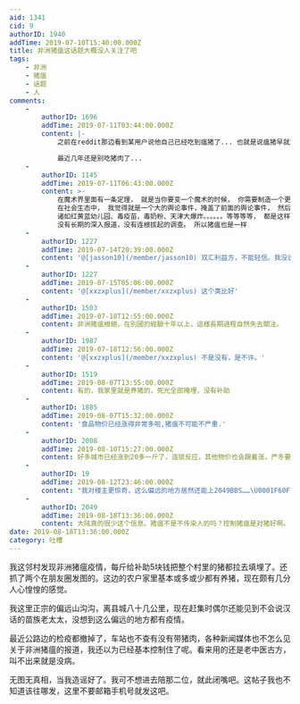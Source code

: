 ```yaml
---
aid: 1341
cid: 9
authorID: 1940
addTime: 2019-07-10T15:40:00.000Z
title: 非洲猪瘟这话题大概没人关注了吧
tags:
    - 非洲
    - 猪瘟
    - 话题
    - 人
comments:
    -
        authorID: 1696
        addTime: 2019-07-11T03:44:00.000Z
        content: |-
            之前在reddit那边看到某用户说他自己已经吃到瘟猪了... 也就是说瘟猪早就流入市场, 然后可能通过厨余二次传染了...

            最近几年还是别吃猪肉了...
    -
        authorID: 1145
        addTime: 2019-07-11T06:43:00.000Z
        content: >-
            在魔术界里面有一条定理， 就是当你要变一个魔术的时候， 你需要制造一个更大的效果，让观众吸引目光，然后才能使你真正想要变得魔术暗渡陈仓。
            在社会生态中， 我觉得就是一个大的舆论事件，掩盖了前面的舆论事件， 然后就再更大的事件掩盖这个时间。。。周而复始，这就是中国模式。
            诸如红黄蓝幼儿园、毒疫苗，毒奶粉、天津大爆炸。。。。。。等等等等， 都是这样， 然后就没有然后了，
            没有长期的深入报道，没有连根拔起的调查。 所以猪瘟也是一样
    -
        authorID: 1227
        addTime: 2019-07-14T20:39:00.000Z
        content: '@[jasson10](/member/jasson10) 双汇利益方，不能轻信。我没说不信，是不能轻信。'
    -
        authorID: 1227
        addTime: 2019-07-15T05:06:00.000Z
        content: '@[xxzxplus](/member/xxzxplus) 这个类比好'
    -
        authorID: 1503
        addTime: 2019-07-18T12:55:00.000Z
        content: 非洲猪瘟根絕，在別國的經驗十年以上，這樣長期過程自然失去關注。
    -
        authorID: 1987
        addTime: 2019-07-18T12:56:00.000Z
        content: '@[xxzxplus](/member/xxzxplus) 不是没有，是不许。'
    -
        authorID: 1519
        addTime: 2019-08-07T13:55:00.000Z
        content: 有的，我家里就是养猪的，死光全部掩埋，没有补助
    -
        authorID: 1885
        addTime: 2019-08-07T15:32:00.000Z
        content: '食品物价已经涨得非常多啦,猪瘟不可能不严重.'
    -
        authorID: 2008
        addTime: 2019-08-10T15:27:00.000Z
        content: 好多城市已经涨到20多一斤了，连锁反应，其他物价也会跟着涨，严冬要来了.....
    -
        authorID: 19
        addTime: 2019-08-12T23:46:00.000Z
        content: "我对楼主更惊奇，这么偏远的地方居然还能上2049BBS……\U0001F60F\U0001F60F\U0001F60F"
    -
        authorID: 2049
        addTime: 2019-08-18T13:36:00.000Z
        content: 大陆真的很少这个信息。猪瘟不是不传染人的吗？控制猪瘟是对猪好啊。
date: 2019-08-18T13:36:00.000Z
category: 吐槽
---
```


我这邻村发现非洲猪瘟疫情，每斤给补助5块钱把整个村里的猪都拉去填埋了。还抓了两个在朋友圈发图的。这边的农户家里基本或多或少都有养猪，现在颇有几分人心惶惶的感觉。

我这里正宗的偏远山沟沟，离县城八十几公里，现在赶集时偶尔还能见到不会说汉话的苗族老太太，没想到这么偏远的地方都有疫情。

最近公路边的检疫都撤掉了，车站也不查有没有带猪肉，各种新闻媒体也不怎么见关于非洲猪瘟的报道，我还以为已经基本控制住了呢。看来用的还是老中医古方，叫不出来就是没病。

无图无真相，当我造谣好了。我可不想进去陪那二位，就此闭嘴吧。这帖子我也不知道该往哪发，这里不要邮箱手机号就发这吧。
